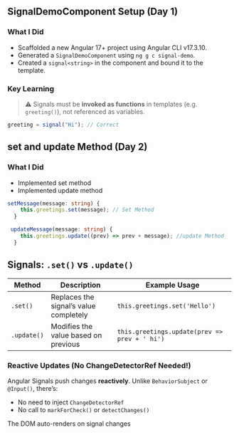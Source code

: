 ## SignalDemoComponent Setup (Day 1)

### What I Did

- Scaffolded a new Angular 17+ project using Angular CLI v17.3.10.
- Generated a `SignalDemoComponent` using `ng g c signal-demo`.
- Created a `signal<string>` in the component and bound it to the template.

### Key Learning

> ⚠️ Signals must be **invoked as functions** in templates (e.g. `greeting()`), not referenced as variables.

```ts
greeting = signal("Hi"); // Correct
```

## set and update Method (Day 2)

### What I Did

- Implemented set method
- Implemented update method

```ts
setMessage(message: string) {
    this.greetings.set(message); // Set Method
  }
```

```ts
 updateMessage(message: string) {
    this.greetings.update((prev) => prev + message); //update Method
  }
```

## Signals: `.set()` vs `.update()`

| Method      | Description                            | Example Usage                                 |
| ----------- | -------------------------------------- | --------------------------------------------- |
| `.set()`    | Replaces the signal’s value completely | `this.greetings.set('Hello')`                 |
| `.update()` | Modifies the value based on previous   | `this.greetings.update(prev => prev + ' hi')` |

### Reactive Updates (No ChangeDetectorRef Needed!)

Angular Signals push changes **reactively**. Unlike `BehaviorSubject` or `@Input()`, there’s:

- No need to inject `ChangeDetectorRef`
- No call to `markForCheck()` or `detectChanges()`

The DOM auto-renders on signal changes
